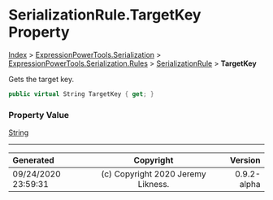 ﻿# SerializationRule.TargetKey Property

[Index](../index.md) > [ExpressionPowerTools.Serialization](ExpressionPowerTools.Serialization.a.md) > [ExpressionPowerTools.Serialization.Rules](ExpressionPowerTools.Serialization.Rules.n.md) > [SerializationRule](ExpressionPowerTools.Serialization.Rules.SerializationRule.cs.md) > **TargetKey**

Gets the target key.

```csharp
public virtual String TargetKey { get; }
```

### Property Value

 [String](https://docs.microsoft.com/dotnet/api/system.string) 


---

| Generated | Copyright | Version |
| :-- | :-: | --: |
| 09/24/2020 23:59:31 | (c) Copyright 2020 Jeremy Likness. | 0.9.2-alpha |
